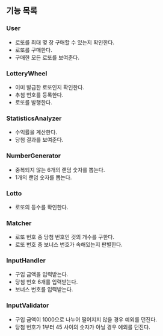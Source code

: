 ## 기능 목록
### User
- 로또를 최대 몇 장 구매할 수 있는지 확인한다.
- 로또를 구매한다.
- 구매한 모든 로또를 보여준다.

### LotteryWheel
- 이미 발급한 로또인지 확인한다.
- 추첨 번호를 등록한다.
- 로또를 발행한다.

### StatisticsAnalyzer
- 수익률을 계산한다.
- 당첨 결과를 보여준다.

### NumberGenerator
- 중복되지 않는 6개의 랜덤 숫자를 뽑는다.
- 1개의 랜덤 숫자를 뽑는다.

### Lotto
- 로또의 등수를 확인한다.

### Matcher
- 로또 번호 중 당첨 번호인 것의 개수를 구한다.
- 로또 번호 중 보너스 번호가 속해있는지 판별한다.

### InputHandler
- 구입 금액을 입력받는다.
- 당첨 번호 6개를 입력받는다.
- 보너스 번호를 입력받는다.

### InputValidator
- 구입 금액이 1000으로 나누어 떨어지지 않을 경우 예외를 던진다.
- 당첨 번호가 1부터 45 사이의 숫자가 아닐 경우 예외를 던진다.